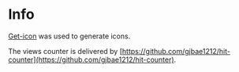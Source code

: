 # Info

[Get-icon](https://github.com/get-icon/geticon) was used to generate icons.

The views counter is delivered by [https://github.com/gjbae1212/hit-counter](https://github.com/gjbae1212/hit-counter).
